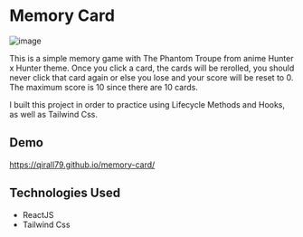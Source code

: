 
# Memory Card
![image](https://user-images.githubusercontent.com/66278832/218255897-80809bea-2611-4935-8238-204c1a973e1e.png)

This is a simple memory game with The Phantom Troupe from anime Hunter x Hunter theme.
Once you click a card, the cards will be rerolled, you should never click that card again or else you lose and your score will be reset to 0. 
The maximum score is 10 since there are 10 cards.

I built this project in order to practice using Lifecycle Methods and Hooks, as well as Tailwind Css.


## Demo

https://qirall79.github.io/memory-card/


## Technologies Used
- ReactJS
- Tailwind Css
